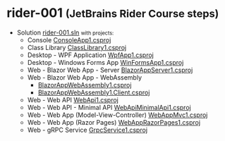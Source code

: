 # rider-001 <small>(JetBrains Rider Course steps)</small>

- Solution [rider-001.sln](rider-001.sln) <small>with projects:</small>
  - Console [ConsoleApp1.csproj](ConsoleApp1/ConsoleApp1.csproj)
  - Class Library [ClassLibrary1.csproj](ClassLibrary1/ClassLibrary1.csproj)
  - Desktop - WPF Application [WpfApp1.csproj](WpfApp1/WpfApp1.csproj)
  - Desktop - Windows Forms App [WinFormsApp1.csproj](WinFormsApp1/WinFormsApp1.csproj)
  - Web - Blazor Web App - Server [BlazorAppServer1.csproj](BlazorAppServer1/BlazorAppServer1.csproj)
  - Web - Blazor Web App - WebAssembly
    - [BlazorAppWebAssembly1.csproj](BlazorAppWebAssembly1/BlazorAppWebAssembly1/BlazorAppWebAssembly1.csproj)
    - [BlazorAppWebAssembly1.Client.csproj](BlazorAppWebAssembly1/BlazorAppWebAssembly1.Client/BlazorAppWebAssembly1.Client.csproj)
  - Web - Web API [WebApi1.csproj](WebApi1/WebApi1.csproj)
  - Web - Web API - Minimal API [WebApiMinimalApi1.csproj](WebApiMinimalApi1/WebApiMinimalApi1.csproj)
  - Web - Web App (Model-View-Controller) [WebAppMvc1.csproj](WebAppMvc1/WebAppMvc1.csproj)
  - Web - Web App (Razor Pages) [WebAppRazorPages1.csproj](WebAppRazorPages1/WebAppRazorPages1.csproj)
  - Web - gRPC Service [GrpcService1.csproj](GrpcService1/GrpcService1.csproj)